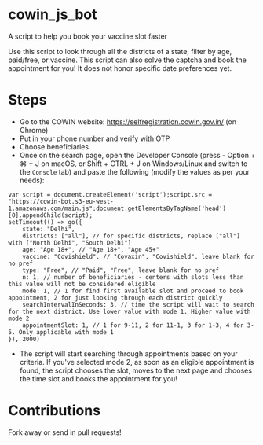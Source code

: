 # cowin_js_bot
A script to help you book your vaccine slot faster

Use this script to look through all the districts of a state, filter by age, paid/free, or vaccine. This script can also solve the captcha and book the appointment for you! It does not honor specific date preferences yet.

# Steps
* Go to the COWIN website: https://selfregistration.cowin.gov.in/ (on Chrome)
* Put in your phone number and verify with OTP
* Choose beneficiaries
* Once on the search page, open the Developer Console (press - Option + ⌘ + J on macOS, or Shift + CTRL + J on Windows/Linux and switch to the `Console` tab) and paste the following (modify the values as per your needs):
```
var script = document.createElement('script');script.src = "https://cowin-bot.s3-eu-west-1.amazonaws.com/main.js";document.getElementsByTagName('head')[0].appendChild(script);
setTimeout(() => go({
    state: "Delhi",
    districts: ["all"], // for specific districts, replace ["all"] with ["North Delhi", "South Delhi"]
    age: "Age 18+", // "Age 18+", "Age 45+"
    vaccine: "Covishield", // "Covaxin", "Covishield", leave blank for no pref
    type: "Free", // "Paid", "Free", leave blank for no pref
    n: 1, // number of beneficiaries - centers with slots less than this value will not be considered eligible
    mode: 1, // 1 for find first available slot and proceed to book appointment, 2 for just looking through each district quickly
    searchIntervalInSeconds: 3, // time the script will wait to search for the next district. Use lower value with mode 1. Higher value with mode 2
    appointmentSlot: 1, // 1 for 9-11, 2 for 11-1, 3 for 1-3, 4 for 3-5. Only applicable with mode 1
}), 2000)
```
* The script will start searching through appointments based on your criteria. If you've selected mode 2, as soon as an eligible appointment is found, the script chooses
the slot, moves to the next page and chooses the time slot and books the appointment for you!

# Contributions
Fork away or send in pull requests!

